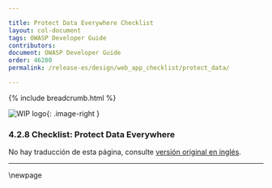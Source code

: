 ```yaml
---

title: Protect Data Everywhere Checklist
layout: col-document
tags: OWASP Developer Guide
contributors:
document: OWASP Developer Guide
order: 46280
permalink: /release-es/design/web_app_checklist/protect_data/

---
```


{% include breadcrumb.html %}

<style type="text/css">
.image-right {
  height: 180px;
  display: block;
  margin-left: auto;
  margin-right: auto;
  float: right;
}
</style>

![WIP logo](../../../assets/images/dg_wip.png "Trabajo en curso"){: .image-right }

### 4.2.8 Checklist: Protect Data Everywhere

No hay traducción de esta página, consulte [versión original en inglés][release060208].

----

[release060208]: https://github.com/OWASP/www-project-developer-guide/blob/main/release/06-design/02-web-app-checklist/08-protect-data.md

\newpage
